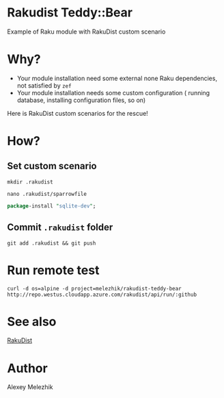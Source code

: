 # Rakudist Teddy::Bear

Example of Raku module with RakuDist custom scenario

# Why?

* Your module installation need some external none Raku dependencies, not satisfied by `zef`
* Your module installation needs some custom configuration ( running database, installing configuration files, so on)

Here is RakuDist custom scenarios for the rescue!

# How?

## Set custom scenario


`mkdir .rakudist`

`nano .rakudist/sparrowfile`

```perl
package-install "sqlite-dev";
```

## Commit `.rakudist` folder

`git add .rakudist && git push`


# Run remote test

`curl -d os=alpine -d project=melezhik/rakudist-teddy-bear http://repo.westus.cloudapp.azure.com/rakudist/api/run/:github`

# See also

[RakuDist](https://github.com/melezhik/RakuDist)

# Author 

Alexey Melezhik

